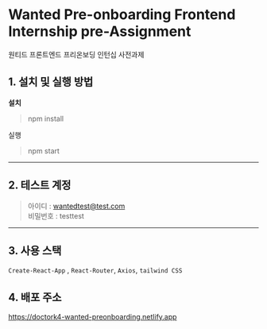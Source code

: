 # Wanted Pre-onboarding Frontend Internship pre-Assignment

원티드 프론트엔드 프리온보딩 인턴십 사전과제

## 1. 설치 및 실행 방법

**설치**

> npm install

실행

> npm start

---

## 2. 테스트 계정

> 아이디 : wantedtest@test.com <br/>
> 비밀번호 : testtest

---

## 3. 사용 스택

`Create-React-App` , `React-Router`, `Axios`, `tailwind CSS`

## 4. 배포 주소

https://doctork4-wanted-preonboarding.netlify.app
